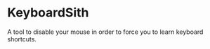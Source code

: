 KeyboardSith
============

A tool to disable your mouse in order to force you to learn keyboard shortcuts.
